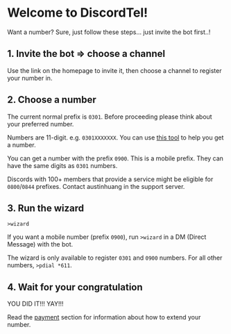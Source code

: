 # Welcome to DiscordTel!
Want a number? Sure, just follow these steps... just invite the bot first..!

## 1. Invite the bot => choose a channel
Use the link on the homepage to invite it, then choose a channel to register your number in.

## 2. Choose a number
The current normal prefix is `0301`. Before proceeding please think about your preferred number.

Numbers are 11-digit. e.g. `0301XXXXXXX`. You can use [this tool](http://word2number.com) to help you get a number.

You can get a number with the prefix `0900`. This is a mobile prefix. They can have the same digits as `0301` numbers.

Discords with 100+ members that provide a service might be eligible for `0800`/`0844` prefixes. Contact austinhuang in the support server.

## 3. Run the wizard
`>wizard`

If you want a mobile number (prefix `0900`), run `>wizard` in a DM (Direct Message) with the bot.

The wizard is only available to register `0301` and `0900` numbers. For all other numbers, `>pdial *611`.

## 4. Wait for your congratulation
YOU DID IT!!! YAY!!!

Read the [payment](http://discordtel.readthedocs.io/en/latest/Payment/) section for information about how to extend your number.
